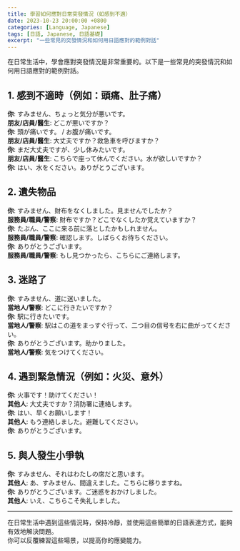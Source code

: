```yaml
---
title: 學習如何應對日常突發情況（如感到不適）
date: 2023-10-23 20:00:00 +0800
categories: [Language, Japanese]
tags: [日語, Japanese, 日語基礎] 
excerpt: "一些常見的突發情況和如何用日語應對的範例對話"
---
```


在日常生活中，學會應對突發情況是非常重要的。以下是一些常見的突發情況和如何用日語應對的範例對話。

## **1. 感到不適時（例如：頭痛、肚子痛）**

**你**: すみません、ちょっと気分が悪いです。  
**朋友/店員/醫生**: どこが悪いですか？  
**你**: 頭が痛いです。 / お腹が痛いです。  
**朋友/店員/醫生**: 大丈夫ですか？救急車を呼びますか？  
**你**: まだ大丈夫ですが、少し休みたいです。  
**朋友/店員/醫生**: こちらで座って休んでください。水が欲しいですか？  
**你**: はい、水をください。ありがとうございます。

## **2. 遺失物品**

**你**: すみません、財布をなくしました。見ませんでしたか？  
**服務員/職員/警察**: 財布ですか？どこでなくしたか覚えていますか？  
**你**: たぶん、ここに来る前に落としたかもしれません。  
**服務員/職員/警察**: 確認します。しばらくお待ちください。  
**你**: ありがとうございます。  
**服務員/職員/警察**: もし見つかったら、こちらにご連絡します。

## **3. 迷路了**

**你**: すみません、道に迷いました。  
**當地人/警察**: どこに行きたいですか？  
**你**: 駅に行きたいです。  
**當地人/警察**: 駅はこの道をまっすぐ行って、二つ目の信号を右に曲がってください。  
**你**: ありがとうございます。助かりました。  
**當地人/警察**: 気をつけてください。

## **4. 遇到緊急情況（例如：火災、意外）**

**你**: 火事です！助けてください！  
**其他人**: 大丈夫ですか？消防署に連絡します。  
**你**: はい、早くお願いします！  
**其他人**: もう連絡しました。避難してください。  
**你**: ありがとうございます。

## **5. 與人發生小爭執**

**你**: すみません、それはわたしの席だと思います。  
**其他人**: あ、すみません、間違えました。こちらに移りますね。  
**你**: ありがとうございます。ご迷惑をおかけしました。  
**其他人**: いえ、こちらこそ失礼しました。

---

在日常生活中遇到這些情況時，保持冷靜，並使用這些簡單的日語表達方式，能夠有效地解決問題。<br>
你可以反覆練習這些場景，以提高你的應變能力。
